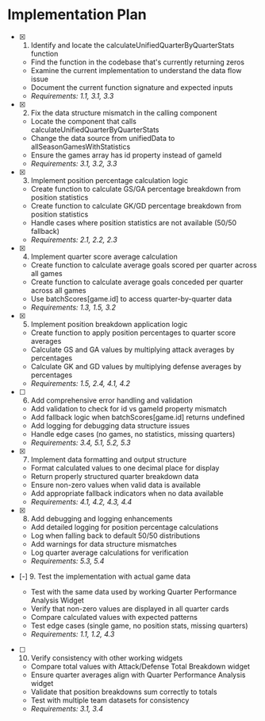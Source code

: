 # Implementation Plan

- [x] 1. Identify and locate the calculateUnifiedQuarterByQuarterStats function

  - Find the function in the codebase that's currently returning zeros
  - Examine the current implementation to understand the data flow issue
  - Document the current function signature and expected inputs
  - _Requirements: 1.1, 3.1, 3.3_

- [x] 2. Fix the data structure mismatch in the calling component

  - Locate the component that calls calculateUnifiedQuarterByQuarterStats
  - Change the data source from unifiedData to allSeasonGamesWithStatistics
  - Ensure the games array has id property instead of gameId
  - _Requirements: 3.1, 3.2, 3.3_

- [x] 3. Implement position percentage calculation logic

  - Create function to calculate GS/GA percentage breakdown from position statistics
  - Create function to calculate GK/GD percentage breakdown from position statistics
  - Handle cases where position statistics are not available (50/50 fallback)
  - _Requirements: 2.1, 2.2, 2.3_

- [x] 4. Implement quarter score average calculation

  - Create function to calculate average goals scored per quarter across all games
  - Create function to calculate average goals conceded per quarter across all games
  - Use batchScores[game.id] to access quarter-by-quarter data
  - _Requirements: 1.3, 1.5, 3.2_

- [x] 5. Implement position breakdown application logic

  - Create function to apply position percentages to quarter score averages
  - Calculate GS and GA values by multiplying attack averages by percentages
  - Calculate GK and GD values by multiplying defense averages by percentages
  - _Requirements: 1.5, 2.4, 4.1, 4.2_

- [ ] 6. Add comprehensive error handling and validation

  - Add validation to check for id vs gameId property mismatch
  - Add fallback logic when batchScores[game.id] returns undefined
  - Add logging for debugging data structure issues
  - Handle edge cases (no games, no statistics, missing quarters)
  - _Requirements: 3.4, 5.1, 5.2, 5.3_

- [x] 7. Implement data formatting and output structure

  - Format calculated values to one decimal place for display
  - Return properly structured quarter breakdown data
  - Ensure non-zero values when valid data is available
  - Add appropriate fallback indicators when no data available
  - _Requirements: 4.1, 4.2, 4.3, 4.4_

- [x] 8. Add debugging and logging enhancements

  - Add detailed logging for position percentage calculations
  - Log when falling back to default 50/50 distributions
  - Add warnings for data structure mismatches
  - Log quarter average calculations for verification
  - _Requirements: 5.3, 5.4_

- [-] 9. Test the implementation with actual game data

  - Test with the same data used by working Quarter Performance Analysis Widget
  - Verify that non-zero values are displayed in all quarter cards
  - Compare calculated values with expected patterns
  - Test edge cases (single game, no position stats, missing quarters)
  - _Requirements: 1.1, 1.2, 4.3_

- [ ] 10. Verify consistency with other working widgets
  - Compare total values with Attack/Defense Total Breakdown widget
  - Ensure quarter averages align with Quarter Performance Analysis widget
  - Validate that position breakdowns sum correctly to totals
  - Test with multiple team datasets for consistency
  - _Requirements: 3.1, 3.4_
